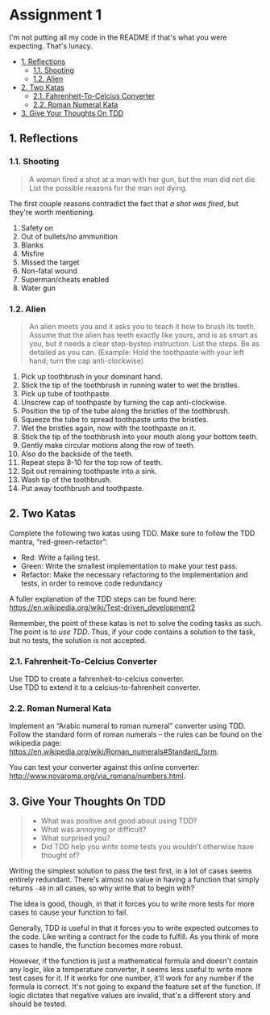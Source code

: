 # Assignment 1

I'm not putting all my code in the README if that's what you were expecting. That's lunacy.

- [1. Reflections](#1-reflections)
  - [1.1. Shooting](#11-shooting)
  - [1.2. Alien](#12-alien)
- [2. Two Katas](#2-two-katas)
  - [2.1. Fahrenheit-To-Celcius Converter](#21-fahrenheit-to-celcius-converter)
  - [2.2. Roman Numeral Kata](#22-roman-numeral-kata)
- [3. Give Your Thoughts On TDD](#3-give-your-thoughts-on-tdd)

## 1. Reflections

### 1.1. Shooting

> A woman fired a shot at a man with her gun, but the man did not die. List the possible reasons for the man not dying.

The first couple reasons contradict the fact that _a shot was fired_, but they're worth mentioning.

1. Safety on
2. Out of bullets/no ammunition
3. Blanks
4. Misfire
5. Missed the target
6. Non-fatal wound
7. Superman/cheats enabled
8. Water gun

### 1.2. Alien

> An alien meets you and it asks you to teach it how to brush its teeth. Assume that the alien has teeth exactly like yours, and is as smart as you, but it needs a clear step-bystep instruction. List the steps. Be as detailed as you can. (Example: Hold the toothpaste with your left hand; turn the cap anti-clockwise)

1. Pick up toothbrush in your dominant hand.
2. Stick the tip of the toothbrush in running water to wet the bristles.
3. Pick up tube of toothpaste.
4. Unscrew cap of toothpaste by turning the cap anti-clockwise.
5. Position the tip of the tube along the bristles of the toothbrush.
6. Squeeze the tube to spread toothpaste unto the bristles.
7. Wet the bristles again, now with the toothpaste on it.
8. Stick the tip of the toothbrush into your mouth along your bottom teeth.
9. Gently make circular motions along the row of teeth.
10. Also do the backside of the teeth.
11. Repeat steps 8-10 for the top row of teeth.
12. Spit out remaining toothpaste into a sink.
13. Wash tip of the toothbrush.
14. Put away toothbrush and toothpaste.

## 2. Two Katas

Complete the following two katas using TDD. Make sure to follow the TDD mantra,
“red-green-refactor”:

- Red: Write a failing test.
- Green: Write the smallest implementation to make your test pass.
- Refactor: Make the necessary refactoring to the implementation and tests, in order to remove code redundancy

A fuller explanation of the TDD steps can be found here:  
https://en.wikipedia.org/wiki/Test-driven_development2

Remember, the point of these katas is not to solve the coding tasks as such. The point
is to *use TDD*. Thus, if your code contains a solution to the task, but no tests, the
solution is not accepted.

### 2.1. Fahrenheit-To-Celcius Converter

Use TDD to create a fahrenheit-to-celcius converter.  
Use TDD to extend it to a celcius-to-fahrenheit converter.

### 2.2. Roman Numeral Kata

Implement an “Arabic numeral to roman numeral” converter using TDD. Follow the standard form of roman numerals – the rules can be found on the wikipedia page:  
https://en.wikipedia.org/wiki/Roman_numerals#Standard_form.

You can test your converter against this online converter:  
http://www.novaroma.org/via_romana/numbers.html.

## 3. Give Your Thoughts On TDD

> - What was positive and good about using TDD?
> - What was annoying or difficult?
> - What surprised you?
> - Did TDD help you write some tests you wouldn’t otherwise have thought of?

Writing the simplest solution to pass the test first, in a lot of cases seems entirely redundant.
There's almost no value in having a function that simply returns `-40` in all cases, so why write that to begin with?

The idea is good, though, in that it forces you to write more tests for more cases to cause your function to fail.

Generally, TDD is useful in that it forces you to write expected outcomes to the code. Like writing a contract for the code to fulfill.
As you think of more cases to handle, the function becomes more robust.

However, if the function is just a mathematical formula and doesn't contain any logic, like a temperature converter, it seems less useful to write more test cases for it.
If it works for one number, it'll work for any number if the formula is correct. It's not going to expand the feature set of the function.
If logic dictates that negative values are invalid, that's a different story and should be tested.

